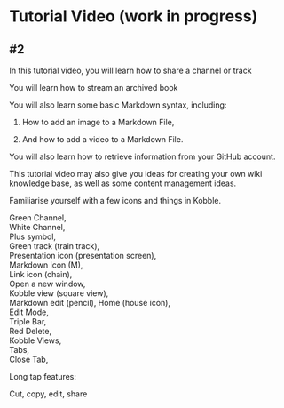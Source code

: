 # Tutorial  Video (work in progress)
## #2

In this tutorial video, you will learn how to share a channel or track

You will learn how to stream an archived book

You will also learn some basic Markdown syntax, including:

1. How to add an image to a Markdown File,

2. And how to add a video to a Markdown File.  

You will also learn how to retrieve information from your GitHub account.

This tutorial video may also give you ideas for creating your own wiki knowledge base, as well as some content management ideas.

Familiarise yourself with a few icons and things in Kobble. 

Green Channel,  
White Channel,  
Plus symbol,  
Green track (train track),  
Presentation icon (presentation screen),  
Markdown icon (M),  
Link icon (chain),  
Open a new window,  
Kobble view (square view),  
Markdown edit (pencil),
Home (house icon),  
Edit Mode,  
Triple Bar,  
Red Delete,  
Kobble Views,  
Tabs,  
Close Tab,  

Long tap features:

Cut, copy, edit, share